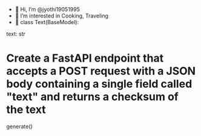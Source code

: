 - 👋 Hi, I’m @jyothi19051995
- 👀 I’m interested in Cooking, Traveling
- 🌱
class Text(BaseModel): 

text: str

# Create a FastAPI endpoint that accepts a POST request with a JSON body containing a single field called "text" and returns a checksum of the text 

generate()

<!---
jyothi19051995/jyothi19051995 is a ✨ special ✨ repository because its `README.md` (this file) appears on your GitHub profile.
You can click the Preview link to take a look at your changes.
--->
